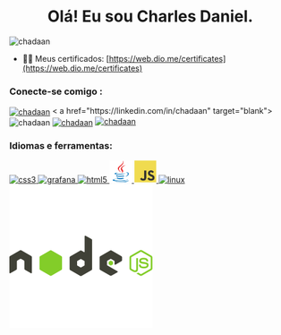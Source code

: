 <h1 align="center">Olá! Eu sou Charles Daniel.</h1>
<p align="left"> <img src="https://komarev.com/ghpvc/?username=chadaan&label=Profile%20views&color=0e75b6&style=flat" alt="chadaan" /> </p>

- 👨‍💻 Meus certificados: [https://web.dio.me/certificates](https://web.dio.me/certificates)

<h3 align="left">Conecte-se comigo :</h3>
<p align="left">
<a href="https://codepen.io/chadaan" target="blank"><img align="center" src="https://raw. githubusercontent.com/rahuldkjain/github-profile-readme-generator/master/src/images/icons/Social/codepen.svg" alt="chadaan" height="30" width="40" /></a>
< a href="https://linkedin.com/in/chadaan" target="blank"><img align="center" src="https://raw.githubusercontent.com/rahuldkjain/github-profile-readme- gerador/master/src/images/icons/Social/linked-in-alt.svg" alt="chadaan" height="30" width="40" /></a> <a href="https:
// instagram.com/chadaan" target="blank"><img align="center" src="https://raw.githubusercontent.com/rahuldkjain/github-profile-readme-generator/master/src/images/icons/ Social/instagram.svg" alt="chadaan" height="30" width="40" /></a>
<a href="https://discord.gg/chadaan" target="blank"><img alinhar = "center" src = "https://raw.githubusercontent.com/rahuldkjain/github-profile-readme-generator/master/src/images/icons/Social/discord.svg" alt = "chadaan" height = " 30" width="40" /></a>
</p>

<h3 align="left">Idiomas e ferramentas:</h3>
<p align="left"> <a href="https://www.w3schools.com/css/" target="_blank" rel="noreferrer"> <img src="https://raw.githubusercontent. com/devicons/devicon/master/icons/css3/css3-original-wordmark.svg" alt="css3" width="40" height="40"/> </a> <a href="https:// grafana.com" target="_blank" rel="noreferrer"> <img src="https://www.vectorlogo.zone/logos/grafana/grafana-icon.svg" alt="grafana" width="40" height="40"/> </a> <a href="https://www.w3.org/html/" target="_blank" rel="noreferrer"> <img src="https://raw .githubusercontent.com/devicons/devicon/master/icons/html5/html5-original-wordmark.svg" alt="html5" width="40" height="40"/> </a> <a href="https ://www.java.com" target="_blank" rel="noreferrer"> <img src="https://raw.githubusercontent.com/devicons/devicon/master/icons/java/java-original.svg " alt="java" width="40" height="40"/> </a> <a href="https://developer.mozilla.org/en-US/docs/Web/JavaScript" target=" _blank" rel="noreferrer"> <img src="https://raw.githubusercontent.com/devicons/devicon/master/icons/javascript/javascript-original.svg" alt="javascript" width="40" altura ="40"/> </a> <a href="https://www.linux.org/" target="_blank" rel="noreferrer"> <img src="https://raw.githubusercontent. com/devicons/devicon/master/icons/linux/linux-original.svg" alt="linux" width="40" height="40"/> </a> <a href="https://nodejs. org" target="_blank" rel="noreferrer"> <img src="https://raw.githubusercontent.com/devicons/devicon/master/icons/nodejs/nodejs-original-wordmark.svg" alt="nodejs "largura="40" altura="40"/> </a> </p>
